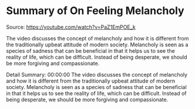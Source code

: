 # Summary of On Feeling Melancholy

Source: https://youtube.com/watch?v=PaZ1EmPOE_k

The video discusses the concept of melancholy and how it is different from the traditionally upbeat attitude of modern society. Melancholy is seen as a species of sadness that can be beneficial in that it helps us to see the reality of life, which can be difficult. Instead of being desperate, we should be more forgiving and compassionate.

Detail Summary: 
00:00:00
The video discusses the concept of melancholy and how it is different from the traditionally upbeat attitude of modern society. Melancholy is seen as a species of sadness that can be beneficial in that it helps us to see the reality of life, which can be difficult. Instead of being desperate, we should be more forgiving and compassionate.

